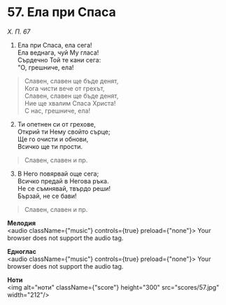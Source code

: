 # 57. Ела при Спаса  

*Х. П. 67*  

1. Ела при Спаса, ела сега!  
Ела веднага, чуй Му гласа!  
Сърдечно Той те кани сега:  
"О, грешниче, ела!  

> Славен, славен ще бъде денят,  
> Кога чисти вече от грехът,  
> Славен, славен ще бъде денят,  
> Ние ще хвалим Спаса Христа!  
> С нас, грешниче, ела!  

2. Ти опетнен си от грехове,  
Открий ти Нему свойто сърце;  
Ще го очисти и обнови,  
Всичко ще ти прости.  

> Славен, славен и пр.  

3. В Него повярвай още сега;  
Всичко предай в Негова ръка.  
Не се съмнявай, твърдо реши!  
Бързай, не се бави!  

> Славен, славен и пр.  

__Мелодия__  
<audio className={"music"} controls={true} preload={"none"}><source src="mp3/57.mp3" type="audio/mpeg"/>
Your browser does not support the audio tag.
</audio>  

__Едноглас__  
<audio className={"music"} controls={true} preload={"none"}><source src="transp/57.mp3" type="audio/mpeg"/>
Your browser does not support the audio tag.
</audio>  

__Ноти__  
<img alt="ноти" className={"score"} height="300" src="scores/57.jpg" width="212"/>
